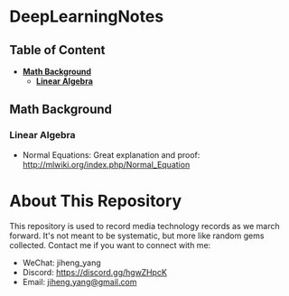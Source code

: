 # DeepLearningNotes

## Table of Content
- **[Math Background](#math-background)**
    - **[Linear Algebra](#linear-algebra)**

## Math Background
### Linear Algebra
   * Normal Equations: Great explanation and proof: http://mlwiki.org/index.php/Normal_Equation

# About This Repository

This repository is used to record media technology records as we march forward. It's not meant to be systematic, but more like random gems collected. Contact me if you want to connect with me:

* WeChat: jiheng_yang
* Discord: https://discord.gg/hgwZHpcK
* Email: jiheng.yang@gmail.com
